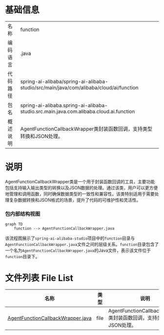 # 基础信息

|      |      |
|------|------|
| 名称 | function |
| 编码语言 | .java |
| 代码路径 | spring-ai-alibaba/spring-ai-alibaba-studio/src/main/java/com/alibaba/cloud/ai/function |
| 包名 | spring-ai-alibaba.spring-ai-alibaba-studio.src.main.java.com.alibaba.cloud.ai.function |
| 概述说明 | AgentFunctionCallbackWrapper类封装函数回调，支持类型转换和JSON处理。 |

# 说明

AgentFunctionCallbackWrapper类是一个用于封装函数回调的工具，主要功能包括支持输入输出类型的转换以及JSON数据的处理。通过该类，用户可以更方便地管理和调用函数，同时确保数据类型的一致性和兼容性。该类特别适用于需要处理复杂数据转换和JSON格式的场景，提升了代码的可维护性和灵活性。


### 包内部结构视图

```mermaid
graph TD
    function --> AgentFunctionCallbackWrapper.java
```

该流程图展示了`spring-ai-alibaba-studio`项目中的`function`目录与`AgentFunctionCallbackWrapper.java`文件之间的层级关系。`function`目录包含了一个名为`AgentFunctionCallbackWrapper.java`的Java文件，表示该文件位于`function`目录下。

# 文件列表 File List

| 名称   | 类型  | 说明 |
|-------|------|-------------|
| [AgentFunctionCallbackWrapper.java](AgentFunctionCallbackWrapper.md) | file | AgentFunctionCallbackWrapper类封装函数回调，支持类型转换和JSON处理。 |


